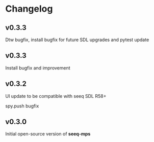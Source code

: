 # Changelog

v0.3.3
---
Dtw bugfix, install bugfix for future SDL upgrades and pytest update

v0.3.3
---
Install bugfix and improvement

v0.3.2
---
UI update to be compatible with seeq SDL R58+

spy.push bugfix


v0.3.0
---
Initial open-source version of **seeq-mps**